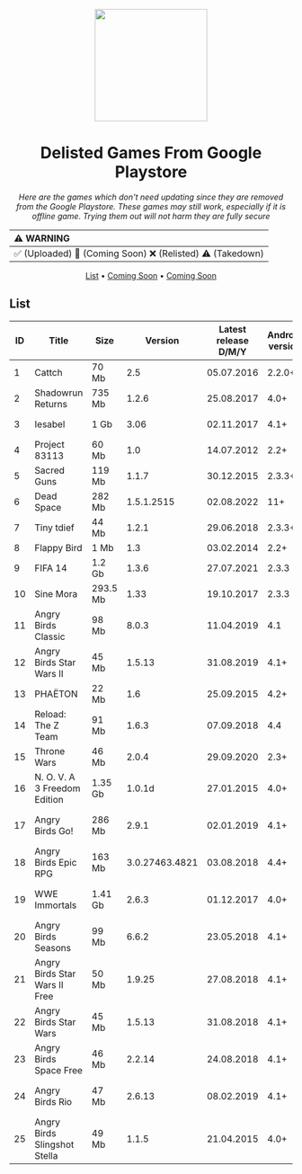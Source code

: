 <p align="center">
  <img src="#" width="200">
</p>

<h1 align="center">Delisted Games From Google Playstore</h1>

<p align="center">
  <em>Here are the games which don't need updating since they are removed from the Google Playstore. These games may still work, especially if it is offline game. Trying them out will not harm they are fully secure</em>
</p>

| :warning: WARNING          |
|:---------------------------|
| ✅ (Uploaded) 🔄️ (Coming Soon) ❌ (Relisted) ⚠️ (Takedown)   |

<p align="center">
  <a href="#list">List</a> •
  <a href="#">Coming Soon</a> •
  <a href="#">Coming Soon</a>
</p>


## List

<table align="center">
<thead>
    <tr>
        <th>ID</td>
        <th>Title</td>
        <th>Size</td>
        <th>Version</td>
        <th>Latest release D/M/Y</td>
        <th>Android version</td>
        <th>Genre</td>
        <th>Developer</td>
        <th>Archive.org Link</td>
        <th>Status</td>
    </tr>
</thead>
<tbody>
    <tr>
        <td>1</td>
        <td>Cattch</td>
        <td>70 Mb</td>
        <td>2.5</td>
        <td>05.07.2016</td>
        <td>2.2.0+</td>
        <td>Platformer</td>
        <td>MildMania</td>
        <td><a href="https://archive.org/details/CATTCH-apk">Cattch</a></td>
        <td>✅</td>
    </tr>
    <tr>
        <td>2</td>
        <td>Shadowrun Returns</td>
        <td>735 Mb</td>
        <td>1.2.6</td>
        <td>25.08.2017</td>
        <td>4.0+</td>
        <td>Adventure</td>
        <td>Harebrained Schemes</td>
        <td><a href="https://archive.org/details/shadowrun-returns-apk">Shadowrun Returns</a></td>
        <td>✅</td>
    </tr>
    <tr>
        <td>3</td>
        <td>Iesabel</td>
        <td>1 Gb</td>
        <td>3.06</td>
        <td>02.11.2017</td>
        <td>4.1+</td>
        <td>RPG</td>
        <td>Forever Entertaintment</td>
        <td><a href="https://archive.org/details/Iesabel">Iesabel</a></td>
        <td>✅</td>
    </tr>
    <tr>
        <td>4</td>
        <td>Project 83113</td>
        <td>60 Mb</td>
        <td>1.0</td>
        <td>14.07.2012</td>
        <td>2.2+</td>
        <td>Adventure</td>
        <td>NCSoft</td>
        <td><a href="https://archive.org/details/project-83113">Project 83113</a></td>
        <td>✅</td> 
    </tr>
    <tr>
        <td>5</td>
        <td>Sacred Guns</td>
        <td>119 Mb</td>
        <td>1.1.7</td>
        <td>30.12.2015</td>
        <td>2.3.3+</td>
        <td>Arcade</td>
        <td>Uglysoft</td>
        <td><a href="https://archive.org/details/sacred-guns">Sacred Guns</a></td>
        <td>✅</td>
    </tr>
    <tr>
        <td>6</td>
        <td>Dead Space</td>
        <td>282 Mb</td>
        <td>1.5.1.2515</td>
        <td>02.08.2022</td>
        <td>11+</td>
        <td>Action</td>
        <td>Electronic Arts</td>
        <td><a href="https://archive.org/details/dead-space-apk">Dead Space</td>
        <td>✅</td>
    </tr>
    <tr>
        <td>7</td>
        <td>Tiny tdief</td>
        <td>44 Mb</td>
        <td>1.2.1</td>
        <td>29.06.2018</td>
        <td>2.3.3+</td>
        <td>Adventure</td>
        <td>Rovio</td>
        <td><a href="https://archive.org/details/tiny-tdief-apk">Tiny tdief</td>
        <td>✅</td>
    </tr>
    <tr>
        <td>8</td>
        <td>Flappy Bird</td>
        <td>1 Mb</td>
        <td>1.3</td>
        <td>03.02.2014</td>
        <td>2.2+</td>
        <td>Arcade</td>
        <td>dotgears</td>
        <td><a href="https://archive.org/details/flappy-bird-apk-1-3">Flappy Bird</td>
        <td>✅</td>
    </tr>
    <tr>
        <td>9</td>
        <td>FIFA 14</td>
        <td>1.2 Gb</td>
        <td>1.3.6</td>
        <td>27.07.2021</td>
        <td>2.3.3</td>
        <td>Sports</td>
        <td>EA Sports</td>
        <td><a href="https://archive.org/details/fifa-14-apk">FIFA 14</td>
        <td>✅</td>
    </tr>
    <tr>
        <td>10</td>
        <td>Sine Mora</td>
        <td>293.5 Mb</td>
        <td>1.33</td>
        <td>19.10.2017</td>
        <td>2.3.3</td>
        <td>Action</td>
        <td>tdQ Nordic</td>
        <td><a href="https://archive.org/details/sine-mora-apk">Sine Mora</td>
        <td>✅</td>
    </tr>
    <tr>
        <td>11</td>
        <td>Angry Birds Classic</td>
        <td>98 Mb</td>
        <td>8.0.3</td>
        <td>11.04.2019</td>
        <td>4.1</td>
        <td>Arcade</td>
        <td>Rovio</td>
        <td><a href="https://archive.org/details/angry-birds-classic-8-0-3">Angry Birds Classic</td>
        <td>✅</td>
    </tr>
    <tr>
        <td>12</td>
        <td>Angry Birds Star Wars II</td>
        <td>45 Mb</td>
        <td>1.5.13</td>
        <td>31.08.2019</td>
        <td>4.1+</td>
        <td>Arcade</td>
        <td>Rovio</td>
        <td><a href="https://archive.org/details/angry-birds-star-wars-apk">Angry Birds Star Wars II</td>
        <td>✅</td>
    </tr>
    <tr>
        <td>13</td>
        <td>PHAËTON</td>
        <td>22 Mb</td>
        <td>1.6</td>
        <td>25.09.2015</td>
        <td>4.2+</td>
        <td>Arcade</td>
        <td>Other Ocean</td>
        <td><a href="https://archive.org/details/phaeton-apk">PHAËTON</td>
        <td>✅</td>
    </tr>
    <tr>
        <td>14</td>
        <td>Reload: The Z Team</td>
        <td>91 Mb</td>
        <td>1.6.3</td>
        <td>07.09.2018</td>
        <td>4.4</td>
        <td>Action</td>
        <td>Other Ocean</td>
        <td><a href="https://archive.org/details/reload-the-z-team">Reload: The Z Team</td>
        <td>✅</td>
    </tr>
    <tr>
        <td>15</td>
        <td>Throne Wars</td>
        <td>46 Mb</td>
        <td>2.0.4</td>
        <td>29.09.2020</td>
        <td>2.3+</td>
        <td>Strategy</td>
        <td>Flare Games</td>
        <td><a href="https://archive.org/details/throne-wars">Throne Wars</td>
        <td>✅</td>
    </tr>
    <tr>
        <td>16</td>
        <td>N. O. V. A 3 Freedom Edition</td>
        <td>1.35 Gb</td>
        <td>1.0.1d</td>
        <td>27.01.2015</td>
        <td>4.0+</td>
        <td>Action</td>
        <td>Gameloft SE</td>
        <td><a href="https://archive.org/details/n.-o.-v.-a-3">N. O. V. A 3 Freedom Edition</td>
        <td>✅</td>
    </tr>
    <tr>
        <td>17</td>
        <td>Angry Birds Go!</td>
        <td>286 Mb</td>
        <td>2.9.1</td>
        <td>02.01.2019</td>
        <td>4.1+</td>
        <td>Racing</td>
        <td>Rovio Entertainment Corporation</td>
        <td><a href="https://archive.org/details/angry-birds-go-official">Angry Birds Go!</td>
        <td>✅</td>
    </tr>
    <tr>
        <td>18</td>
        <td>Angry Birds Epic RPG</td>
        <td>163 Mb</td>
        <td>3.0.27463.4821</td>
        <td>03.08.2018</td>
        <td>4.4+</td>
        <td>Role Playing</td>
        <td>Rovio Entertainment Corporation</td>
        <td><a href="https://archive.org/details/angry-birds-epic-rpg">Angry Birds Epic RPG</td>
        <td>✅</td>
    </tr>
    <tr>
        <td>19</td>
        <td>WWE Immortals</td>
        <td>1.41 Gb</td>
        <td>2.6.3</td>
        <td>01.12.2017</td>
        <td>4.0+</td>
        <td>Action</td>
        <td>Warner Bros. International Enterprises</td>
        <td><a href="https://archive.org/details/wwe-immortals-2.6.3">WWE Immortals</td>
        <td>✅</td>
    </tr>
    <tr>
        <td>20</td>
        <td>Angry Birds Seasons</td>
        <td>99 Mb</td>
        <td>6.6.2</td>
        <td>23.05.2018</td>
        <td>4.1+</td>
        <td>Arcade</td>
        <td>Rovio Entertainment Corporation</td>
        <td><a href="https://archive.org/details/angry-birds-seasons-apk">Angry Birds Seasons</td>
        <td>✅</td>
    </tr>
    <tr>
        <td>21</td>
        <td>Angry Birds Star Wars II Free</td>
        <td>50 Mb</td>
        <td>1.9.25</td>
        <td>27.08.2018</td>
        <td>4.1+</td>
        <td>Casual</td>
        <td>Rovio Entertainment Corporation</td>
        <td><a href="https://archive.org/details/angry-birds-star-wars-II-free-apk">Angry Birds Star Wars II Free</td>
        <td>✅</td>
    </tr>
    <tr>
        <td>22</td>
        <td>Angry Birds Star Wars</td>
        <td>45 Mb</td>
        <td>1.5.13</td>
        <td>31.08.2018</td>
        <td>4.1+</td>
        <td>Arcade</td>
        <td>Rovio Entertainment Corporation</td>
        <td><a href="https://archive.org/details/angry-birds-star-wars-i-apk">Angry Birds Star Wars</td>
        <td>✅</td>
    </tr>
    <tr>
        <td>23</td>
        <td>Angry Birds Space Free</td>
        <td>46 Mb</td>
        <td>2.2.14</td>
        <td>24.08.2018</td>
        <td>4.1+</td>
        <td>Arcade</td>
        <td>Rovio Entertainment Corporation</td>
        <td><a href="https://archive.org/details/angry-birds-space-free-apk">Angry Birds Space Free</td>
        <td>✅</td>
    </tr>
    <tr>
        <td>24</td>
        <td>Angry Birds Rio</td>
        <td>47 Mb</td>
        <td>2.6.13</td>
        <td>08.02.2019</td>
        <td>4.1+</td>
        <td>Arcade</td>
        <td>Rovio Entertainment Corporation</td>
        <td><a href="https://archive.org/details/angry-birds-rio-apk">Angry Birds Rio</td>
        <td>✅</td>
    </tr>
    <tr>
        <td>25</td>
        <td>Angry Birds Slingshot Stella</td>
        <td>49 Mb</td>
        <td>1.1.5</td>
        <td>21.04.2015</td>
        <td>4.0+</td>
        <td>Arcade</td>
        <td>Rovio Entertainment Corporation</td>
        <td><a href="https://archive.org/details/angry-birds-slingshot-stella">Angry Birds Slingshot Stella</td>
        <td>✅</td>
    </tr>
</tbody>
